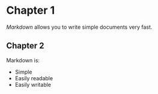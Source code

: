 # Chapter 1
*Markdown* allows you to write simple documents very fast.

## Chapter 2
Markdown is:

* Simple
* Easily readable
* Easily writable

